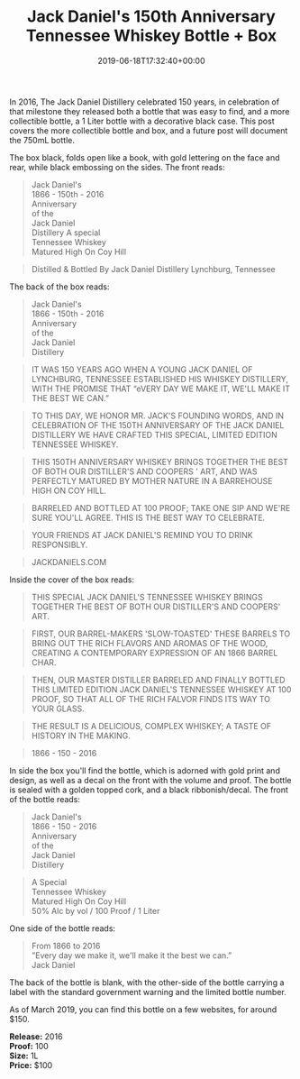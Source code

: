 ﻿---
layout: post
title: "Jack Daniel's 150th Anniversary Tennessee Whiskey Bottle + Box "
date: '2019-06-18T17:32:40+00:00'
permalink: 150thAnniversary
image:
  feature: 18/Jack150Box.jpg
  header: 18/Jack150Box.jpg
description: A collector's guide to the Jack Daniel's 150th Anniversary Tennessee Whiskey Bottle and the Black Box that it comes packaged in.
gallery:
  150thAnniversary:
  - image_path: 18/Jack150Box.jpg
    image-caption: Jack Daniel's 150th Anniversary Tennessee Whiskey Bottle and the Black Box 
    image-copyright: © CollectorOfJack.com
  - image_path: 18/Jack150Box-2.jpg
    image-caption: Jack Daniel's 150th Anniversary Tennessee Whiskey Bottle and the Black Box 
    image-copyright: © CollectorOfJack.com
  - image_path: 18/Jack150Box-3.jpg
    image-caption: Jack Daniel's 150th Anniversary Tennessee Whiskey Bottle and the Black Box 
    image-copyright: © CollectorOfJack.com
  - image_path: 18/Jack150Box-4.jpg
    image-caption: Jack Daniel's 150th Anniversary Tennessee Whiskey Bottle and the Black Box 
    image-copyright: © CollectorOfJack.com
  - image_path: 18/Jack150Box-5.jpg
    image-caption: Jack Daniel's 150th Anniversary Tennessee Whiskey Bottle and the Black Box 
    image-copyright: © CollectorOfJack.com
  - image_path: 18/Jack150Box-6.jpg
    image-caption: Jack Daniel's 150th Anniversary Tennessee Whiskey Bottle and the Black Box 
    image-copyright: © CollectorOfJack.com
  - image_path: 18/Jack150Box-7.jpg
    image-caption: Jack Daniel's 150th Anniversary Tennessee Whiskey Bottle and the Black Box 
    image-copyright: © CollectorOfJack.com
  - image_path: 18/Jack150Box-8.jpg
    image-caption: Jack Daniel's 150th Anniversary Tennessee Whiskey Bottle and the Black Box 
    image-copyright: © CollectorOfJack.com
  - image_path: 18/Jack150Box-9.jpg
    image-caption: Jack Daniel's 150th Anniversary Tennessee Whiskey Bottle and the Black Box 
    image-copyright: © CollectorOfJack.com
categories: [ 150th, Box ]
---
In 2016, The Jack Daniel Distillery celebrated 150 years, in celebration of that milestone they released both a bottle that was easy to find, and a more collectible bottle, a 1 Liter bottle with a decorative black case. This post covers the more collectible bottle and box, and a future post will document the 750mL bottle.

The box black, folds open like a book, with gold lettering on the face and rear, while black embossing on the sides. The front reads:
> Jack Daniel's  
> 1866 - 150th - 2016  
> Anniversary  
> of the  
> Jack Daniel   
> Distillery
> A special  
> Tennessee Whiskey  
> Matured High On Coy Hill  

> Distilled &amp; Bottled By Jack Daniel Distillery Lynchburg, Tennessee

The back of the box reads:

> Jack Daniel's  
> 1866 - 150th - 2016  
> Anniversary  
> of the  
> Jack Daniel   
> Distillery

> IT WAS 150 YEARS AGO WHEN A YOUNG JACK DANIEL OF LYNCHBURG, TENNESSEE ESTABLISHED HIS WHISKEY DISTILLERY, WITH THE PROMISE THAT “eVERY DAY WE MAKE IT, WE'LL MAKE IT THE BEST WE CAN.”

> TO THIS DAY, WE HONOR MR. JACK'S FOUNDING WORDS, AND IN CELEBRATION OF THE 150TH ANNIVERSARY OF THE JACK DANIEL DISTILLERY WE HAVE CRAFTED THIS SPECIAL, LIMITED EDITION TENNESSEE WHISKEY.

> THIS 150TH ANNIVERSARY WHISKEY BRINGS TOGETHER THE BEST OF BOTH OUR DISTILLER'S AND COOPERS ' ART, AND WAS PERFECTLY MATURED BY MOTHER NATURE IN A BARREHOUSE HIGH ON COY HILL.

> BARRELED AND BOTTLED AT 100 PROOF; TAKE ONE SIP AND WE'RE SURE YOU'LL AGREE. THIS IS THE BEST WAY TO CELEBRATE.

> YOUR FRIENDS AT JACK DANIEL'S REMIND YOU TO DRINK RESPONSIBLY.

> JACKDANIELS.COM

Inside the cover of the box reads:

> THIS SPECIAL JACK DANIEL'S TENNESSEE WHISKEY BRINGS TOGETHER THE BEST OF BOTH OUR DISTILLER'S AND COOPERS' ART.

> FIRST, OUR BARREL-MAKERS 'SLOW-TOASTED' THESE BARRELS TO BRING OUT THE RICH FLAVORS AND AROMAS OF THE WOOD, CREATING A CONTEMPORARY EXPRESSION OF AN 1866 BARREL CHAR.

> THEN, OUR MASTER DISTILLER BARRELED AND FINALLY BOTTLED THIS LIMITED EDITION JACK DANIEL'S TENNESSEE WHISKEY AT 100 PROOF, SO THAT ALL OF THE RICH FALVOR FINDS ITS WAY TO YOUR GLASS.

> THE RESULT IS A DELICIOUS, COMPLEX WHISKEY; A TASTE OF HISTORY IN THE MAKING.

> 1866 - 150 - 2016

In side the box you'll find the bottle, which is adorned with gold print and design, as well as a decal on the front with the volume and proof. The bottle is sealed with a golden topped cork, and a black ribbonish/decal. The front of the bottle reads:

> Jack Daniel's  
> 1866 - 150 - 2016  
> Anniversary  
> of the  
> Jack Daniel  
> Distillery

> A Special  
> Tennessee Whiskey  
> Matured High On Coy Hill  
> 50% Alc by vol / 100 Proof / 1 Liter

One side of the bottle reads:

> From 1866 to 2016  
> ”Every day we make it, we'll make it the best we can.”  
> Jack Daniel

The back of the bottle is blank, with the other-side of the bottle carrying a label with the standard government warning and the limited bottle number.

As of March 2019, you can find this bottle on a few websites, for around $150.


**Release:** 2016  
**Proof:** 100  
**Size:** 1L  
**Price:** $100  


